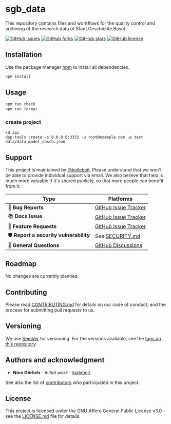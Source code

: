 # sgb_data

This repository contains files and workflows for the quality control and archiving of the research data of Stadt.Geschichte.Basel

[![GitHub issues](https://img.shields.io/github/issues/koilebeit/sgb_data.svg)](https://github.com/koilebeit/sgb_data/issues)
[![GitHub forks](https://img.shields.io/github/forks/koilebeit/sgb_data.svg)](https://github.com/koilebeit/sgb_data/network)
[![GitHub stars](https://img.shields.io/github/stars/koilebeit/sgb_data.svg)](https://github.com/koilebeit/sgb_data/stargazers)
[![GitHub license](https://img.shields.io/github/license/koilebeit/sgb_data.svg)](https://github.com/koilebeit/sgb_data/blob/main/LICENSE.md)

## Installation

Use the package manager [npm](https://docs.npmjs.com/downloading-and-installing-node-js-and-npm) to install all dependencies.

```bash
npm install
```

## Usage

```bash
npm run check
npm run format
```

### create project

```
cd api
dsp-tools create -s 0.0.0.0:3333 -u root@example.com -p test data/data_model_dasch.json
```

## Support

This project is maintained by [@koilebeit](https://github.com/koilebeit). Please understand that we won't be able to provide individual support via email. We also believe that help is much more valuable if it's shared publicly, so that more people can benefit from it.

| Type                                   | Platforms                                                               |
| -------------------------------------- | ----------------------------------------------------------------------- |
| 🚨 **Bug Reports**                     | [GitHub Issue Tracker](https://github.com/koilebeit/sgb_data/issues)    |
| 📚 **Docs Issue**                      | [GitHub Issue Tracker](https://github.com/koilebeit/sgb_data/issues)    |
| 🎁 **Feature Requests**                | [GitHub Issue Tracker](https://github.com/koilebeit/sgb_data/issues)    |
| 🛡 **Report a security vulnerability** | See [SECURITY.md](SECURITY.md)                                          |
| 💬 **General Questions**               | [GitHub Discussions](https://github.com/koilebeit/sgb_data/discussions) |

## Roadmap

No changes are currently planned.

## Contributing

Please read [CONTRIBUTING.md](CONTRIBUTING.md) for details on our code of conduct, and the process for submitting pull requests to us.

## Versioning

We use [SemVer](http://semver.org/) for versioning. For the versions available, see the [tags on this repository](https://github.com/koilebeit/sgb_data/tags).

## Authors and acknowledgment

- **Nico Görlich** - _Initial work_ - [koilebeit](https://github.com/koilebeit)

See also the list of [contributors](https://github.com/koilebeit/sgb_data/graphs/contributors) who participated in this project.

## License

This project is licensed under the GNU Affero General Public License v3.0 - see the [LICENSE.md](LICENSE.md) file for details.
